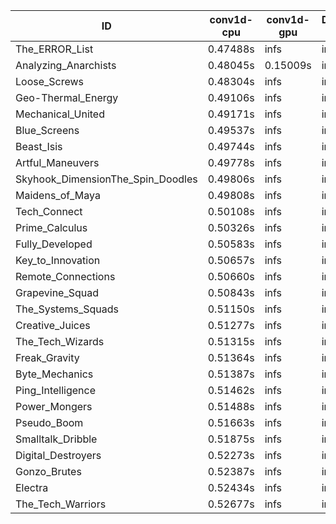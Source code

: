 |ID|conv1d-cpu|conv1d-gpu|DWSPConv2D-gpu|gemm-gpu|avg|
|-|-|-|-|-|-|
|The_ERROR_List|0.47488s|infs|infs|4.69072s|infs|
|Analyzing_Anarchists|0.48045s|0.15009s|infs|4.71654s|infs|
|Loose_Screws|0.48304s|infs|infs|4.67516s|infs|
|Geo-Thermal_Energy|0.49106s|infs|infs|4.76673s|infs|
|Mechanical_United|0.49171s|infs|infs|4.72798s|infs|
|Blue_Screens|0.49537s|infs|infs|4.69622s|infs|
|Beast_Isis|0.49744s|infs|infs|4.69907s|infs|
|Artful_Maneuvers|0.49778s|infs|infs|4.67747s|infs|
|Skyhook_DimensionThe_Spin_Doodles|0.49806s|infs|infs|4.79069s|infs|
|Maidens_of_Maya|0.49808s|infs|infs|4.71598s|infs|
|Tech_Connect|0.50108s|infs|infs|4.75658s|infs|
|Prime_Calculus|0.50326s|infs|infs|4.87251s|infs|
|Fully_Developed|0.50583s|infs|infs|4.73960s|infs|
|Key_to_Innovation|0.50657s|infs|infs|4.70837s|infs|
|Remote_Connections|0.50660s|infs|infs|4.76243s|infs|
|Grapevine_Squad|0.50843s|infs|infs|4.74199s|infs|
|The_Systems_Squads|0.51150s|infs|infs|4.77309s|infs|
|Creative_Juices|0.51277s|infs|infs|4.76652s|infs|
|The_Tech_Wizards|0.51315s|infs|infs|4.75456s|infs|
|Freak_Gravity|0.51364s|infs|infs|4.74144s|infs|
|Byte_Mechanics|0.51387s|infs|infs|4.72120s|infs|
|Ping_Intelligence|0.51462s|infs|infs|4.79908s|infs|
|Power_Mongers|0.51488s|infs|infs|4.80888s|infs|
|Pseudo_Boom|0.51663s|infs|infs|4.73302s|infs|
|Smalltalk_Dribble|0.51875s|infs|infs|4.72212s|infs|
|Digital_Destroyers|0.52273s|infs|infs|4.70874s|infs|
|Gonzo_Brutes|0.52387s|infs|infs|4.75234s|infs|
|Electra|0.52434s|infs|infs|4.77263s|infs|
|The_Tech_Warriors|0.52677s|infs|infs|4.86545s|infs|
